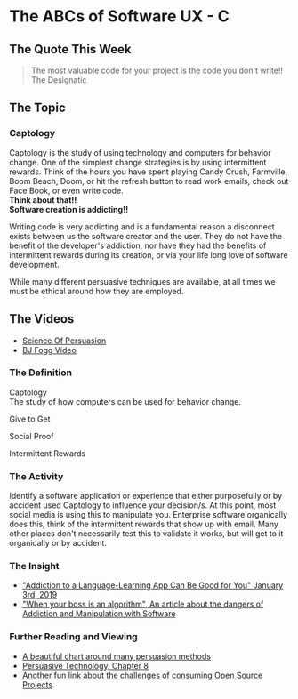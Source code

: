 # The ABCs of Software UX - C

## The Quote This Week
> The most valuable code for your project is the code you don't write!!  
> The Designatic

## The Topic 
### Captology
   Captology is the study of using technology and computers for behavior change.  One of the simplest change strategies is by using intermittent rewards.  Think of the hours you have spent playing Candy Crush, Farmville, Boom Beach, Doom, or hit the refresh button to read work emails, check out Face Book, or even write code.  
   **Think about that!!  
   Software creation is addicting!!**  
   
   Writing code is very addicting and is a fundamental reason a disconnect exists between us the software creator and the user.  They do not have the benefit of the developer's addiction, nor have they had the benefits of intermittent rewards during its creation, or via your life long love of software development.  
   
   While many different persuasive techniques are available, at all times we must be ethical around how they are employed.

## The Videos
 - [Science Of Persuasion](https://www.youtube.com/watch?v=cFdCzN7RYbw)
 - [BJ Fogg Video](https://www.youtube.com/watch?v=jsbF9z6adAo)


### The Definition
   Captology  
   The study of how computers can be used for behavior change.

   Give to Get

   Social Proof

   Intermittent Rewards

### The Activity
Identify a software application or experience that either purposefully or by accident used Captology to influence your decision/s.  At this point, most social media is using this to manipulate you.  Enterprise software organically does this, think of the intermittent rewards that show up with email.  Many other places don't necessarily test this to validate it works, but will get to it organically or by accident.

### The Insight
 - ["Addiction to a Language-Learning App Can Be Good for You" January 3rd, 2019](https://www.bloomberg.com/news/articles/2019-01-03/addiction-to-a-language-learning-app-can-be-good-for-you)
 - ["When your boss is an algorithm", An article about the dangers of Addiction and Manipulation with Software](https://www.ft.com/content/88fdc58e-754f-11e6-b60a-de4532d5ea35) 

### Further Reading and Viewing
 - [A beautiful chart around many persuasion methods](./../../Images/Persuasion%20Interaction%20Design.pdf)
 - [Persuasive Technology, Chapter 8](http://captology.stanford.edu/wp-content/uploads/2011/11/Persuasive-Technology-Chapter-8_new.pdf)
 - [Another fun link about the challenges of consuming Open Source Projects](https://imgs.xkcd.com/comics/dependency.png)